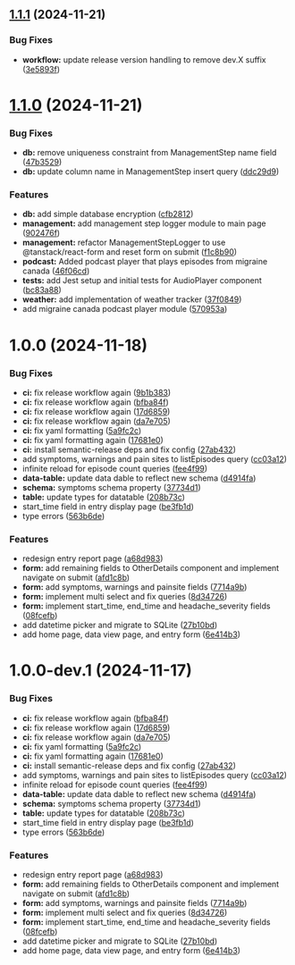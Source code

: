 ## [1.1.1](https://github.com/tmhntr/tauri-migraine-log/compare/v1.1.0-beta...v1.1.1-beta) (2024-11-21)


### Bug Fixes

* **workflow:** update release version handling to remove dev.X suffix ([3e5893f](https://github.com/tmhntr/tauri-migraine-log/commit/3e5893f85587e7c2c201c46b7331e006de9ad0a8))

# [1.1.0](https://github.com/tmhntr/tauri-migraine-log/compare/v1.0.0-beta...v1.1.0-beta) (2024-11-21)


### Bug Fixes

* **db:** remove uniqueness constraint from ManagementStep name field ([47b3529](https://github.com/tmhntr/tauri-migraine-log/commit/47b35298eceb70433f98e0980f2d8bcc1651b409))
* **db:** update column name in ManagementStep insert query ([ddc29d9](https://github.com/tmhntr/tauri-migraine-log/commit/ddc29d97ddeb12dc969e00b098392fb31f6cb733))


### Features

* **db:** add simple database encryption ([cfb2812](https://github.com/tmhntr/tauri-migraine-log/commit/cfb2812e842317a6762b5707b34516a79657544c))
* **management:** add management step logger module to main page ([902476f](https://github.com/tmhntr/tauri-migraine-log/commit/902476f93d5824fdbcda6444d536fca70329783b))
* **management:** refactor ManagementStepLogger to use @tanstack/react-form and reset form on submit ([f1c8b90](https://github.com/tmhntr/tauri-migraine-log/commit/f1c8b90666f20e921761276726dd821f7f7b2a52))
* **podcast:** Added podcast player that plays  episodes from migraine canada ([46f06cd](https://github.com/tmhntr/tauri-migraine-log/commit/46f06cd9f7120bb97bec4ede2a8eb40c4c28aecf))
* **tests:** add Jest setup and initial tests for AudioPlayer component ([bc83a88](https://github.com/tmhntr/tauri-migraine-log/commit/bc83a88ada3ae1b86d8f673cc187875be0e1a7f5))
* **weather:** add implementation of weather tracker ([37f0849](https://github.com/tmhntr/tauri-migraine-log/commit/37f084967c37038db08d0693811fa1c512f289d6))
* add migraine canada podcast player module ([570953a](https://github.com/tmhntr/tauri-migraine-log/commit/570953a1838abf5be52abfe70dc79f4289d2b6d9))

# 1.0.0 (2024-11-18)


### Bug Fixes

* **ci:** fix release workflow again ([9b1b383](https://github.com/tmhntr/tauri-migraine-log/commit/9b1b3837da2333ff3dd82240a1589ae4d4de9b54))
* **ci:** fix release workflow again ([bfba84f](https://github.com/tmhntr/tauri-migraine-log/commit/bfba84f23779538a4d9cb3702dc9b416c950dbf3))
* **ci:** fix release workflow again ([17d6859](https://github.com/tmhntr/tauri-migraine-log/commit/17d685973c2c1e427ca980fe3635a4ff7a672662))
* **ci:** fix release workflow again ([da7e705](https://github.com/tmhntr/tauri-migraine-log/commit/da7e705d26615ef880dc058aaffbd29f22a28027))
* **ci:** fix yaml formatting ([5a9fc2c](https://github.com/tmhntr/tauri-migraine-log/commit/5a9fc2c492abd91ed004b5c6272117e9bf14e05e))
* **ci:** fix yaml formatting again ([17681e0](https://github.com/tmhntr/tauri-migraine-log/commit/17681e08171009aff90fcfc9d4e35098d721384d))
* **ci:** install semantic-release deps and fix config ([27ab432](https://github.com/tmhntr/tauri-migraine-log/commit/27ab43223cc485db6f6758d288fe80ee1ed2b5a2))
* add symptoms, warnings and pain sites to listEpisodes query ([cc03a12](https://github.com/tmhntr/tauri-migraine-log/commit/cc03a12cc4237990663b894b4b70738fe869e59d))
* infinite reload for episode count queries ([fee4f99](https://github.com/tmhntr/tauri-migraine-log/commit/fee4f996fe9289ab80f5eee14f5876af6909f829))
* **data-table:** update data dable to reflect new schema ([d4914fa](https://github.com/tmhntr/tauri-migraine-log/commit/d4914fafcfd08b79b375974ff6bf51775202bc22))
* **schema:** symptoms schema property ([37734d1](https://github.com/tmhntr/tauri-migraine-log/commit/37734d1e6afe427f6c5e9540c3dc1d79d60a39b5))
* **table:** update types for datatable ([208b73c](https://github.com/tmhntr/tauri-migraine-log/commit/208b73cba8a8d9990f4916cee8543fd3e1291322))
* start_time field in entry display page ([be3fb1d](https://github.com/tmhntr/tauri-migraine-log/commit/be3fb1d92f40e599c4e8d1cb2eb76cf9f6378625))
* type errors ([563b6de](https://github.com/tmhntr/tauri-migraine-log/commit/563b6dea1276d9d7af692da0e0ba4cad801dc7fd))


### Features

* redesign entry report page ([a68d983](https://github.com/tmhntr/tauri-migraine-log/commit/a68d983447078a2e8a3ea6ecdffa35552980951d))
* **form:** add remaining fields to OtherDetails component and implement navigate on submit ([afd1c8b](https://github.com/tmhntr/tauri-migraine-log/commit/afd1c8b30c228c5cf07bfc079fdbaf0cea7f4841))
* **form:** add symptoms, warnings and painsite fields ([7714a9b](https://github.com/tmhntr/tauri-migraine-log/commit/7714a9b944cd6c6940efe9e2dff51988c09055c3))
* **form:** implement multi select and fix queries ([8d34726](https://github.com/tmhntr/tauri-migraine-log/commit/8d34726bbac221c65712be21a1e7958eecc94e07))
* **form:** implement start_time, end_time and headache_severity fields ([08fcefb](https://github.com/tmhntr/tauri-migraine-log/commit/08fcefbc571387a54934a7c058cd097df1caf5ae))
* add datetime picker and migrate to SQLite ([27b10bd](https://github.com/tmhntr/tauri-migraine-log/commit/27b10bd4b3cfff038cbc04a42468d8c452e5973b))
* add home page, data view page, and entry form ([6e414b3](https://github.com/tmhntr/tauri-migraine-log/commit/6e414b3196df6a7211cf1c1b760d4e248b7eba22))

# 1.0.0-dev.1 (2024-11-17)


### Bug Fixes

* **ci:** fix release workflow again ([bfba84f](https://github.com/tmhntr/tauri-migraine-log/commit/bfba84f23779538a4d9cb3702dc9b416c950dbf3))
* **ci:** fix release workflow again ([17d6859](https://github.com/tmhntr/tauri-migraine-log/commit/17d685973c2c1e427ca980fe3635a4ff7a672662))
* **ci:** fix release workflow again ([da7e705](https://github.com/tmhntr/tauri-migraine-log/commit/da7e705d26615ef880dc058aaffbd29f22a28027))
* **ci:** fix yaml formatting ([5a9fc2c](https://github.com/tmhntr/tauri-migraine-log/commit/5a9fc2c492abd91ed004b5c6272117e9bf14e05e))
* **ci:** fix yaml formatting again ([17681e0](https://github.com/tmhntr/tauri-migraine-log/commit/17681e08171009aff90fcfc9d4e35098d721384d))
* **ci:** install semantic-release deps and fix config ([27ab432](https://github.com/tmhntr/tauri-migraine-log/commit/27ab43223cc485db6f6758d288fe80ee1ed2b5a2))
* add symptoms, warnings and pain sites to listEpisodes query ([cc03a12](https://github.com/tmhntr/tauri-migraine-log/commit/cc03a12cc4237990663b894b4b70738fe869e59d))
* infinite reload for episode count queries ([fee4f99](https://github.com/tmhntr/tauri-migraine-log/commit/fee4f996fe9289ab80f5eee14f5876af6909f829))
* **data-table:** update data dable to reflect new schema ([d4914fa](https://github.com/tmhntr/tauri-migraine-log/commit/d4914fafcfd08b79b375974ff6bf51775202bc22))
* **schema:** symptoms schema property ([37734d1](https://github.com/tmhntr/tauri-migraine-log/commit/37734d1e6afe427f6c5e9540c3dc1d79d60a39b5))
* **table:** update types for datatable ([208b73c](https://github.com/tmhntr/tauri-migraine-log/commit/208b73cba8a8d9990f4916cee8543fd3e1291322))
* start_time field in entry display page ([be3fb1d](https://github.com/tmhntr/tauri-migraine-log/commit/be3fb1d92f40e599c4e8d1cb2eb76cf9f6378625))
* type errors ([563b6de](https://github.com/tmhntr/tauri-migraine-log/commit/563b6dea1276d9d7af692da0e0ba4cad801dc7fd))


### Features

* redesign entry report page ([a68d983](https://github.com/tmhntr/tauri-migraine-log/commit/a68d983447078a2e8a3ea6ecdffa35552980951d))
* **form:** add remaining fields to OtherDetails component and implement navigate on submit ([afd1c8b](https://github.com/tmhntr/tauri-migraine-log/commit/afd1c8b30c228c5cf07bfc079fdbaf0cea7f4841))
* **form:** add symptoms, warnings and painsite fields ([7714a9b](https://github.com/tmhntr/tauri-migraine-log/commit/7714a9b944cd6c6940efe9e2dff51988c09055c3))
* **form:** implement multi select and fix queries ([8d34726](https://github.com/tmhntr/tauri-migraine-log/commit/8d34726bbac221c65712be21a1e7958eecc94e07))
* **form:** implement start_time, end_time and headache_severity fields ([08fcefb](https://github.com/tmhntr/tauri-migraine-log/commit/08fcefbc571387a54934a7c058cd097df1caf5ae))
* add datetime picker and migrate to SQLite ([27b10bd](https://github.com/tmhntr/tauri-migraine-log/commit/27b10bd4b3cfff038cbc04a42468d8c452e5973b))
* add home page, data view page, and entry form ([6e414b3](https://github.com/tmhntr/tauri-migraine-log/commit/6e414b3196df6a7211cf1c1b760d4e248b7eba22))
